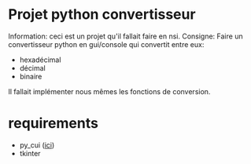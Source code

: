 
# Projet python convertisseur

Information: ceci est un projet qu'il fallait faire en nsi.
Consigne: Faire un convertisseur python en gui/console qui convertit entre eux:
- hexadécimal
- décimal
- binaire

Il fallait implémenter nous mêmes les fonctions de conversion.

# requirements

- py_cui ([ici](https://github.com/jwlodek/py_cui))
- tkinter


